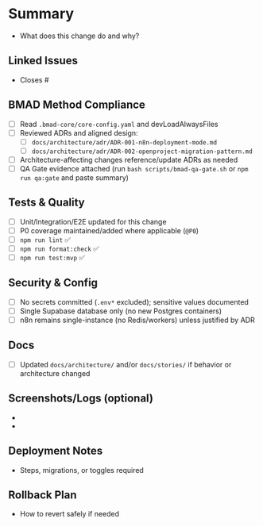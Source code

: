 # Summary

- What does this change do and why?

## Linked Issues

- Closes #

## BMAD Method Compliance

- [ ] Read `.bmad-core/core-config.yaml` and devLoadAlwaysFiles
- [ ] Reviewed ADRs and aligned design:
  - [ ] `docs/architecture/adr/ADR-001-n8n-deployment-mode.md`
  - [ ] `docs/architecture/adr/ADR-002-openproject-migration-pattern.md`
- [ ] Architecture-affecting changes reference/update ADRs as needed
- [ ] QA Gate evidence attached (run `bash scripts/bmad-qa-gate.sh` or
      `npm run qa:gate` and paste summary)

## Tests & Quality

- [ ] Unit/Integration/E2E updated for this change
- [ ] P0 coverage maintained/added where applicable (`@P0`)
- [ ] `npm run lint` ✅
- [ ] `npm run format:check` ✅
- [ ] `npm run test:mvp` ✅

## Security & Config

- [ ] No secrets committed (`.env*` excluded); sensitive values documented
- [ ] Single Supabase database only (no new Postgres containers)
- [ ] n8n remains single-instance (no Redis/workers) unless justified by ADR

## Docs

- [ ] Updated `docs/architecture/` and/or `docs/stories/` if behavior or
      architecture changed

## Screenshots/Logs (optional)

-
-

## Deployment Notes

- Steps, migrations, or toggles required

## Rollback Plan

- How to revert safely if needed
